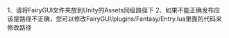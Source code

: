 1、请将FairyGUI文件夹放到Unity的Assets同级路径下
2、如果不能正确发布应该是路径不正确，您可以修改FairyGUI/plugins/Fantasy/Entry.lua里面的代码来修改路径